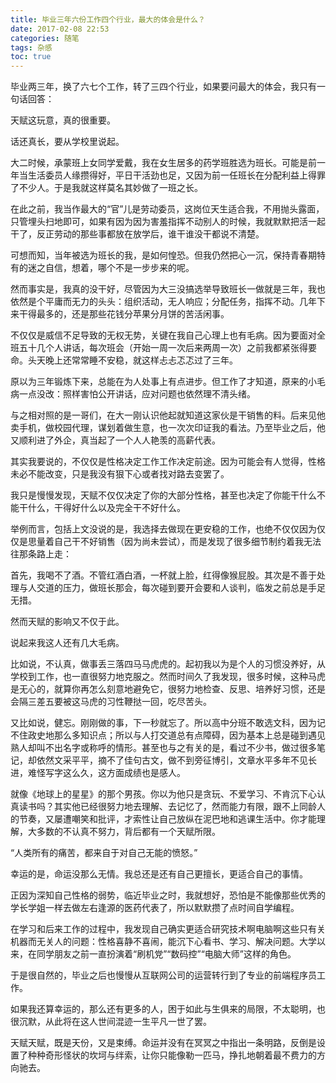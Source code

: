 ```yaml
---
title: 毕业三年六份工作四个行业，最大的体会是什么？
date: 2017-02-08 22:53
categories: 随笔
tags: 杂感
toc: true
---
```

毕业两三年，换了六七个工作，转了三四个行业，如果要问最大的体会，我只有一句话回答：

天赋这玩意，真的很重要。

话还真长，要从学校里说起。

大二时候，承蒙班上女同学爱戴，我在女生居多的药学班胜选为班长。可能是前一年当生活委员人缘攒得好，平日干活劲也足，又因为前一任班长在分配利益上得罪了不少人。于是我就这样莫名其妙做了一班之长。

在此之前，我当作最大的“官”儿是劳动委员，这岗位天生适合我，不用抛头露面，只管埋头扫地即可，如果有因为因为害羞指挥不动别人的时候，我就默默把活一起干了，反正劳动的那些事都放在放学后，谁干谁没干都说不清楚。

可想而知，当年被选为班长的我，是如何惶恐。但我仍然把心一沉，保持青春期特有的迷之自信，想着，哪个不是一步步来的呢。

然而事实是，我真的没干好，尽管因为大三没搞选举导致班长一做就是三年，我也依然是个平庸而无力的头头：组织活动，无人响应；分配任务，指挥不动。几年下来干得最多的，还是那些花钱分苹果分月饼的苦活闲事。

不仅仅是威信不足导致的无权无势，关键在我自己心理上也有毛病。因为要面对全班五十几个人讲话，每次班会（开始一周一次后来两周一次）之前我都紧张得要命。头天晚上还常常睡不安稳，就这样忐忐忑忑过了三年。

原以为三年锻炼下来，总能在为人处事上有点进步。但工作了才知道，原来的小毛病一点没改：照样害怕公开讲话，应对问题也依然理不清头绪。

与之相对照的是一哥们，在大一刚认识他起就知道这家伙是干销售的料。后来见他卖手机，做校园代理，谋划着做生意，也一次次印证我的看法。乃至毕业之后，他又顺利进了外企，真当起了一个人人艳羡的高薪代表。

其实我要说的，不仅仅是性格决定工作工作决定前途。因为可能会有人觉得，性格未必不能改变，只是我没有狠下心或者找对路去变罢了。

我只是慢慢发现，天赋不仅仅决定了你的大部分性格，甚至也决定了你能干什么不能干什么，干得好什么以及完全干不好什么。

举例而言，包括上文没说的是，我选择去做现在更安稳的工作，也绝不仅仅因为仅仅是思量着自己干不好销售（因为尚未尝试），而是发现了很多细节制约着我无法往那条路上走：

首先，我喝不了酒。不管红酒白酒，一杯就上脸，红得像猴屁股。其次是不善于处理与人交道的压力，做班长那会，每次碰到要开会要和人谈判，临发之前总是手足无措。

然而天赋的影响又不仅于此。

说起来我这人还有几大毛病。

比如说，不认真，做事丢三落四马马虎虎的。起初我以为是个人的习惯没养好，从学校到工作，也一直很努力地克服之。然而时间久了我发现，很多时候，这种马虎是无心的，就算你再怎么刻意地避免它，很努力地检查、反思、培养好习惯，还是会隔三差五要被这马虎的习性鞭挞一回，吃尽苦头。

又比如说，健忘。刚刚做的事，下一秒就忘了。所以高中分班不敢选文科，因为记不住政史地那么多知识点；所以与人打交道总有点障碍，因为基本上总是碰到遇见熟人却叫不出名字或称呼的情形。甚至也与之有关的是，看过不少书，做过很多笔记，却依然文采平平，摘不了佳句古文，做不到旁征博引，文章水平多年不见长进，难怪写字这么久，这方面成绩也是感人。

就像《地球上的星星》的那个男孩。你以为他只是贪玩、不爱学习、不肯沉下心认真读书吗？其实他已经很努力地去理解、去记忆了，然而能力有限，跟不上同龄人的节奏，又屡遭嘲笑和批评，才索性让自己放纵在泥巴地和逃课生活中。你才能理解，大多数的不认真不努力，背后都有一个天赋所限。

“人类所有的痛苦，都来自于对自己无能的愤怒。”

幸运的是，命运没那么无情。我总还是还有自己更擅长，更适合自己的事情。

正因为深知自己性格的弱势，临近毕业之时，我就想好，恐怕是不能像那些优秀的学长学姐一样去做左右逢源的医药代表了，所以默默攒了点时间自学编程。

在学习和后来工作的过程中，我发现自己确实更适合研究技术啊电脑啊这些只有关机器而无关人的问题：性格喜静不喜闹，能沉下心看书、学习、解决问题。大学以来，在同学朋友之前一直扮演着“刷机党”“数码控”“电脑大师”这样的角色。

于是很自然的，毕业之后也慢慢从互联网公司的运营转行到了专业的前端程序员工作。

如果我还算幸运的，那么还有更多的人，困于如此与生俱来的局限，不太聪明，也很沉默，从此将在这人世间混迹一生平凡一世了罢。

天赋天赋，既是天份，又是束缚。命运并没有在冥冥之中指出一条明路，反倒是设置了种种奇形怪状的坎坷与绊索，让你只能像勒一匹马，挣扎地朝着最不费力的方向驰去。
